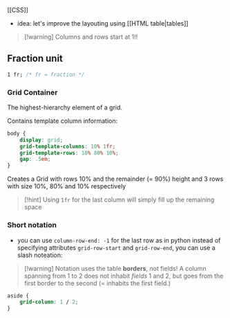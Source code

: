 [[CSS]]

- idea: let's improve the layouting using [[HTML table|tables]]
> [!warning] Columns and rows start at 1!!


## Fraction unit
```css
1 fr; /* fr = fraction */
```


### Grid Container
The highest-hierarchy element of a grid.

Contains template column information:
```css
body {
	display: grid;
	grid-template-columns: 10% 1fr;
	grid-template-rows: 10% 80% 10%;
	gap: .5em;
}
```

Creates a Grid with rows 10% and the remainder (= 90%) height
and 3 rows with size 10%, 80% and 10% respectively


> [!hint] Using `1fr` for the last column will simply fill up the remaining space


### Short notation
- you can use `column-row-end: -1` for the last row as in python
instead of specifying attributes `grid-row-start` and `grid-row-end`, you can use a slash noteation:

> [!warning] Notation uses the table **borders**, not fields!
> A column spanning from 1 to 2 does not inhabit _fields_ 1 and 2, but goes from the first border to the second (= inhabits the first field.)

```css
aside {
	grid-column: 1 / 2;
}
```